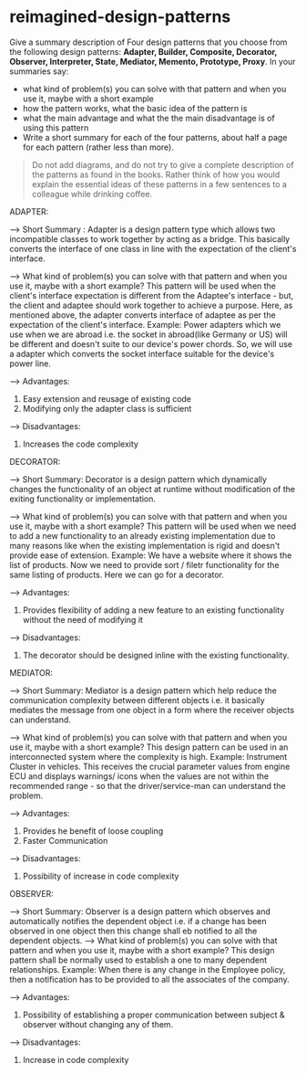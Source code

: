 # reimagined-design-patterns

Give a summary description of Four design patterns that you choose from the following design patterns: **Adapter,  Builder, Composite, Decorator, Observer, Interpreter, State, Mediator, Memento, Prototype, Proxy**. In your summaries say:

- what kind of problem(s) you can solve with that pattern and when you use it, maybe with a short example
- how the pattern works, what the basic idea of the pattern is
- what the main advantage and what the the main disadvantage is of using this pattern
- Write a short summary for each of the four patterns, about half a page for each pattern (rather less than more). 

> Do not add diagrams, and do not try to give a complete description of the patterns as found in the books. Rather think of how you would explain the essential ideas of these patterns in a few sentences to a colleague while drinking coffee.


ADAPTER:

--> Short Summary :
  Adapter is a design pattern type which allows two incompatible classes to work together by acting as a bridge. This basically converts the interface of one class in line with the expectation of the client's interface.
  
--> What kind of problem(s) you can solve with that pattern and when you use it, maybe with a short example?
  This pattern will be used when the client's interface expectation is different from the Adaptee's interface - but, the client and adaptee should work together to achieve a purpose. Here, as mentioned above, the adapter converts interface of adaptee as per the expectation of the client's interface.
  Example: Power adapters which we use when we are abroad i.e. the socket in abroad(like Germany or US) will be different and doesn't suite to our device's power chords. So, we will use a adapter which converts the socket interface suitable for the device's power line.
  
--> Advantages:
  1. Easy extension and reusage of existing code
  2. Modifying only the adapter class is sufficient
  
--> Disadvantages:
  1. Increases the code complexity

DECORATOR:

--> Short Summary:
  Decorator is a design pattern which dynamically changes the functionality of an object at runtime without modification of the exiting functionality or implementation.
  
--> What kind of problem(s) you can solve with that pattern and when you use it, maybe with a short example?
  This pattern will be used when we need to add a new functionality to an already existing implementation due to many reasons like when the existing implementation is rigid and doesn't provide ease of extension.
   Example: We have a website where it shows the list of products. Now we need to provide sort / filetr functionality for the same listing of products. Here we can go for a decorator.
   
--> Advantages:
  1. Provides flexibility of adding a new feature to an existing functionality without the need of modifying it
 
--> Disadvantages:
  1. The decorator should be designed inline with the existing functionality.

MEDIATOR:

--> Short Summary:
  Mediator is a design pattern which help reduce the communication complexity between different objects i.e. it basically mediates the message from one object in a form where the receiver objects can understand.
  
--> What kind of problem(s) you can solve with that pattern and when you use it, maybe with a short example?
  This design pattern can be used in an interconnected system where the complexity is high.
  Example: Instrument Cluster in vehicles. This receives the crucial parameter values from engine ECU and displays warnings/ icons when the values are not within the recommended range - so that the driver/service-man can understand the problem.
  
--> Advantages:
  1. Provides he benefit of loose coupling
  2. Faster Communication
 
--> Disadvantages:
  1. Possibility of increase in code complexity

OBSERVER:

--> Short Summary:
  Observer is a design pattern which observes and automatically notifies the dependent object i.e. if a change has been observed in one object then this change shall eb notified to all the dependent objects.
--> What kind of problem(s) you can solve with that pattern and when you use it, maybe with a short example?
  This design pattern shall be normally used to establish a one to many dependent relationships.
  Example: When there is any change in the Employee policy, then a notification has to be provided to all the associates of the company.
  
--> Advantages:
  1. Possibility of establishing a proper communication between subject & observer without changing any of them.
  
--> Disadvantages:
  1. Increase in code complexity

